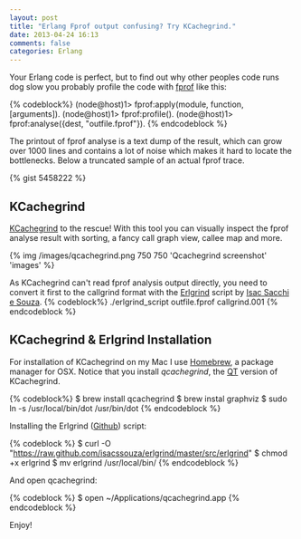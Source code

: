 ```yaml
---
layout: post
title: "Erlang Fprof output confusing? Try KCachegrind."
date: 2013-04-24 16:13
comments: false
categories: Erlang
---
```


Your Erlang code is perfect, but to find out why other peoples 
code runs dog slow you probably profile the code with [fprof](http://www.erlang.org/doc/man/fprof.html) like this:

{% codeblock%}
(node@host)1> fprof:apply(module, function, [arguments]).
(node@host)1> fprof:profile().
(node@host)1> fprof:analyse({dest, "outfile.fprof"}).
{% endcodeblock %}

The printout of fprof analyse is a text dump of the result, which can
grow over 1000 lines and contains a lot of noise which makes it hard
to locate the bottlenecks. Below a truncated
sample of an actual fprof trace. 

{% gist 5458222 %}

## KCachegrind

[KCachegrind](http://kcachegrind.sourceforge.net) to the rescue! With this tool you can visually inspect the fprof
analyse result with sorting, a fancy call graph view, callee map and
more. 

{% img  /images/qcachegrind.png 750 750 'Qcachegrind screenshot' 'images' %}

As KCachegrind can't read fprof analysis output directly, you need to
convert it first to the callgrind format with the [Erlgrind](https://github.com/isacssouza/erlgrind) script by [Isac Sacchi e Souza](https://twitter.com/isacssouza). 
{% codeblock%}
./erlgrind_script outfile.fprof callgrind.001
{% endcodeblock %}

## KCachegrind & Erlgrind Installation

For installation of KCachegrind on my Mac I use
[Homebrew](http://mxcl.github.io/homebrew/), a package manager for OSX. Notice that you
install *qcachegrind*, the [QT](http://qt-project.org) version of
KCachegrind. 

{% codeblock%}
$ brew install qcachegrind
$ brew instal graphviz
$ sudo ln -s /usr/local/bin/dot /usr/bin/dot
{% endcodeblock %}

Installing the Erlgrind ([Github](https://github.com/isacssouza/erlgrind)) script:

{% codeblock %}
$ curl -O "https://raw.github.com/isacssouza/erlgrind/master/src/erlgrind"
$ chmod +x erlgrind
$ mv erlgrind /usr/local/bin/
{% endcodeblock %}

And open qcachegrind:

{% codeblock %}
$ open ~/Applications/qcachegrind.app
{% endcodeblock %}

Enjoy!








